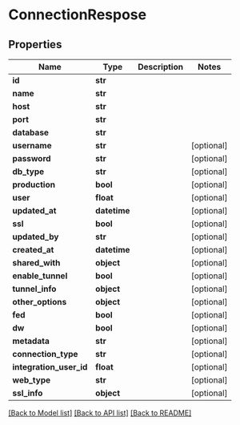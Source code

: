 # ConnectionRespose

## Properties
Name | Type | Description | Notes
------------ | ------------- | ------------- | -------------
**id** | **str** |  | 
**name** | **str** |  | 
**host** | **str** |  | 
**port** | **str** |  | 
**database** | **str** |  | 
**username** | **str** |  | [optional] 
**password** | **str** |  | [optional] 
**db_type** | **str** |  | [optional] 
**production** | **bool** |  | [optional] 
**user** | **float** |  | [optional] 
**updated_at** | **datetime** |  | [optional] 
**ssl** | **bool** |  | [optional] 
**updated_by** | **str** |  | [optional] 
**created_at** | **datetime** |  | [optional] 
**shared_with** | **object** |  | [optional] 
**enable_tunnel** | **bool** |  | [optional] 
**tunnel_info** | **object** |  | [optional] 
**other_options** | **object** |  | [optional] 
**fed** | **bool** |  | [optional] 
**dw** | **bool** |  | [optional] 
**metadata** | **str** |  | [optional] 
**connection_type** | **str** |  | [optional] 
**integration_user_id** | **float** |  | [optional] 
**web_type** | **str** |  | [optional] 
**ssl_info** | **object** |  | [optional] 

[[Back to Model list]](../README.md#documentation-for-models) [[Back to API list]](../README.md#documentation-for-api-endpoints) [[Back to README]](../README.md)

